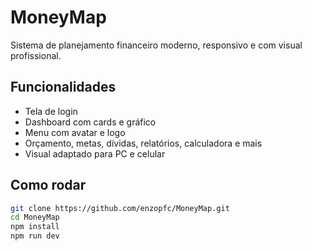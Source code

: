 # MoneyMap

Sistema de planejamento financeiro moderno, responsivo e com visual profissional.

## Funcionalidades
- Tela de login
- Dashboard com cards e gráfico
- Menu com avatar e logo
- Orçamento, metas, dívidas, relatórios, calculadora e mais
- Visual adaptado para PC e celular

## Como rodar

```bash
git clone https://github.com/enzopfc/MoneyMap.git
cd MoneyMap
npm install
npm run dev
